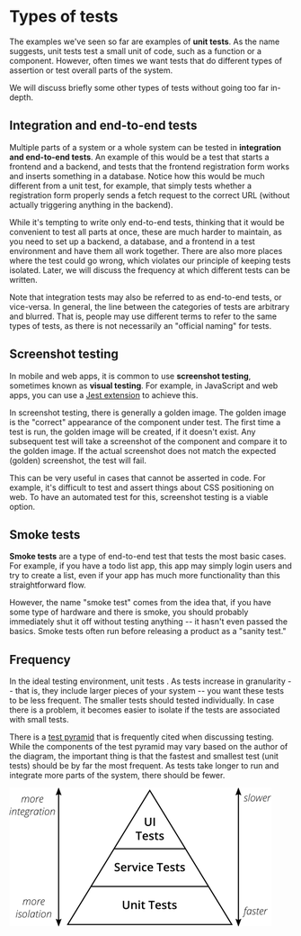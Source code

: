 # Types of tests
The examples we've seen so far are examples of **unit tests**. As the name
suggests, unit tests test a small unit of code, such as a function or a
component. However, often times we want tests that do different types of
assertion or test overall parts of the system.

We will discuss briefly some other types of tests without going too far
in-depth. 

## Integration and end-to-end tests
Multiple parts of a system or a whole system can be tested in **integration and end-to-end tests**. An example of this would be a test that starts a frontend and a backend, and tests that the frontend registration form works and inserts something in a database. Notice how this would be much different from a unit test, for example, that simply tests whether a registration form properly sends a fetch request to the correct URL (without actually triggering anything in the backend).

While it's tempting to write only end-to-end tests, thinking that it would be
convenient to test all parts at once, these are much harder to
maintain, as you need to set up a backend, a database, and a frontend in a test
environment and have them all work together. There are also more places where
the test could go wrong, which violates our principle of keeping tests isolated.
Later, we will discuss the frequency at which different tests can be written.

Note that integration tests
 may also be referred to as end-to-end tests, or vice-versa. In general, the
line between the categories of tests are arbitrary and blurred. That is, people
may use different terms to refer to the same types of tests, as there is not
necessarily an "official naming" for tests.

## Screenshot testing
In mobile and web apps, it is common to use **screenshot testing**, sometimes
known as **visual testing**. For example, in JavaScript and web apps, you can
use a [Jest
extension](https://bonitasoft.medium.com/automated-visual-regression-testing-with-typescript-puppeteer-jest-and-jest-image-snapshot-2250348bb334)
to achieve this.

In screenshot testing, there is generally a golden image. The golden image is
the "correct" appearance of the component under test. The first time a test is
run, the golden image will be created, if it doesn't exist. Any subsequent test
will take a screenshot of the component and compare it to the golden image. If
the actual screenshot does not match the expected (golden) screenshot, the test
will fail.

This can be very useful in cases that cannot be asserted in code. For example,
it's difficult to test and assert things about CSS positioning on web. To have
an automated test for this, screenshot testing is a viable option.

## Smoke tests
**Smoke tests** are a type of end-to-end test that tests the most basic cases.
For example, if you have a todo list app, this app may simply login users and
try to create a list, even if your app has much more functionality than this
straightforward flow.

However, the name "smoke test" comes from the idea that, if you have some type
of hardware and there is smoke, you should probably immediately shut it off
without testing anything -- it hasn't even passed the basics. Smoke tests often
run before releasing a product as a "sanity test."

## Frequency
In the ideal testing environment, unit tests . As tests increase in granularity
-- that is, they include larger pieces of your system -- you want these tests to
be less frequent. The smaller tests should tested individually. In case there is
a problem, it becomes easier to isolate if the tests are associated with small
tests.

There is a [test
pyramid](https://martinfowler.com/articles/practical-test-pyramid.html) that is
frequently cited when discussing testing. While the components of the test
pyramid may vary based on the author of the diagram, the important thing is that
the fastest and smallest test (unit tests) should be by far the most frequent.
As tests take longer to run and integrate more parts of the system, there should
be fewer.

![Test pyramid](/module5-testing/assets/test-pyramid.png)
